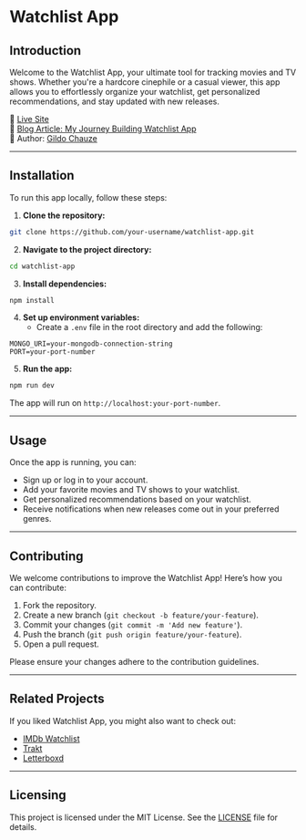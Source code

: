 # **Watchlist App**

## **Introduction**
Welcome to the Watchlist App, your ultimate tool for tracking movies and TV shows. Whether you're a hardcore cinephile or a casual viewer, this app allows you to effortlessly organize your watchlist, get personalized recommendations, and stay updated with new releases.

🔗 [Live Site](https://gildoch.github.io/watchme_landing_page/)  
📖 [Blog Article: My Journey Building Watchlist App](https://medium.com/@gildochauze/my-journey-coding-an-amazing-watchlist-app-1ae06957ca81)  
👤 Author: [Gildo Chauze](https://www.linkedin.com/in/gildoch/)

---

## **Installation**
To run this app locally, follow these steps:

1. **Clone the repository:**

```bash
git clone https://github.com/your-username/watchlist-app.git
```

2. **Navigate to the project directory:**

```bash
cd watchlist-app
```

3. **Install dependencies:**

```bash
npm install
```

4. **Set up environment variables:**
   - Create a `.env` file in the root directory and add the following:

```env
MONGO_URI=your-mongodb-connection-string
PORT=your-port-number
```

5. **Run the app:**

```bash
npm run dev
```

The app will run on `http://localhost:your-port-number`.

---

## **Usage**
Once the app is running, you can:

- Sign up or log in to your account.
- Add your favorite movies and TV shows to your watchlist.
- Get personalized recommendations based on your watchlist.
- Receive notifications when new releases come out in your preferred genres.

---

## **Contributing**
We welcome contributions to improve the Watchlist App! Here’s how you can contribute:

1. Fork the repository.
2. Create a new branch (`git checkout -b feature/your-feature`).
3. Commit your changes (`git commit -m 'Add new feature'`).
4. Push the branch (`git push origin feature/your-feature`).
5. Open a pull request.

Please ensure your changes adhere to the contribution guidelines.

---

## **Related Projects**
If you liked Watchlist App, you might also want to check out:

- [IMDb Watchlist](https://www.imdb.com/watchlist)
- [Trakt](https://trakt.tv/)
- [Letterboxd](https://letterboxd.com/)

---

## **Licensing**
This project is licensed under the MIT License. See the [LICENSE](./LICENSE) file for details.